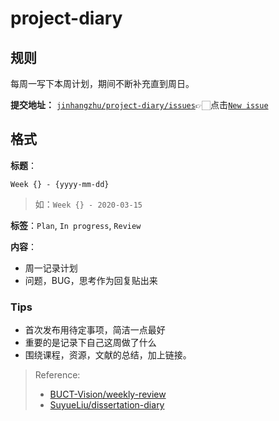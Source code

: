 # project-diary


## 规则

每周一写下本周计划，期间不断补充直到周日。

**提交地址：** [`jinhangzhu/project-diary/issues`](https://github.com/JinhangZhu/project-diary/issues)👉🏻点击[`New issue`](https://github.com/JinhangZhu/project-diary/issues/new/choose)

## 格式

**标题**：

`Week {} - {yyyy-mm-dd}`

> 如：`Week {} - 2020-03-15`

**标签**：`Plan`, `In progress`, `Review`

**内容**：
- 周一记录计划
- 问题，BUG，思考作为回复贴出来

### Tips

- 首次发布用待定事项，简洁一点最好
- 重要的是记录下自己这周做了什么
- 围绕课程，资源，文献的总结，加上链接。

> Reference: 
> - [BUCT-Vision/weekly-review](https://github.com/BUCT-Vision/weekly-review)
> - [SuyueLiu/dissertation-diary](https://github.com/SuyueLiu/dissertation-diary)

